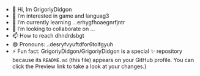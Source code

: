 - 👋 Hi, Im GrigoriyDidgon
- 👀 I’m interested in game and languag3
- 🌱 I’m currently learning ...erhygfhoaegnrfjntr
- 💞️ I’m looking to collaborate on ...
- 📫 How to reach dhndrdsbgt
- 😄 Pronouns: ..desryfvyuftdfor6toifgyuh
- ⚡ Fun fact:
GrigoriyDidgon/GrigoriyDidgon is a special ✨ repository because its `README.md` (this file) appears on your GitHub profile.
You can click the Preview link to take a look at your changes.)

